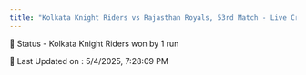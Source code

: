 ```yaml
---
title: "Kolkata Knight Riders vs Rajasthan Royals, 53rd Match - Live Cricket Score"
---
```


📑 Status - Kolkata Knight Riders won by 1 run

📝 Last Updated on : 5/4/2025, 7:28:09 PM  

